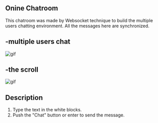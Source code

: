 Onine Chatroom
--------------
This chatroom was made by Websocket technique to build the multiple users chatting environment.
All the messages here are synchronized.

## -multiple users chat
![gif](https://i.imgur.com/tq7hzqw.gif)

## -the scroll
![gif](https://i.imgur.com/ybJaXX1.gif)

## Description
1. Type the text in the white blocks.
2. Push the "Chat" button or enter to send the message.
